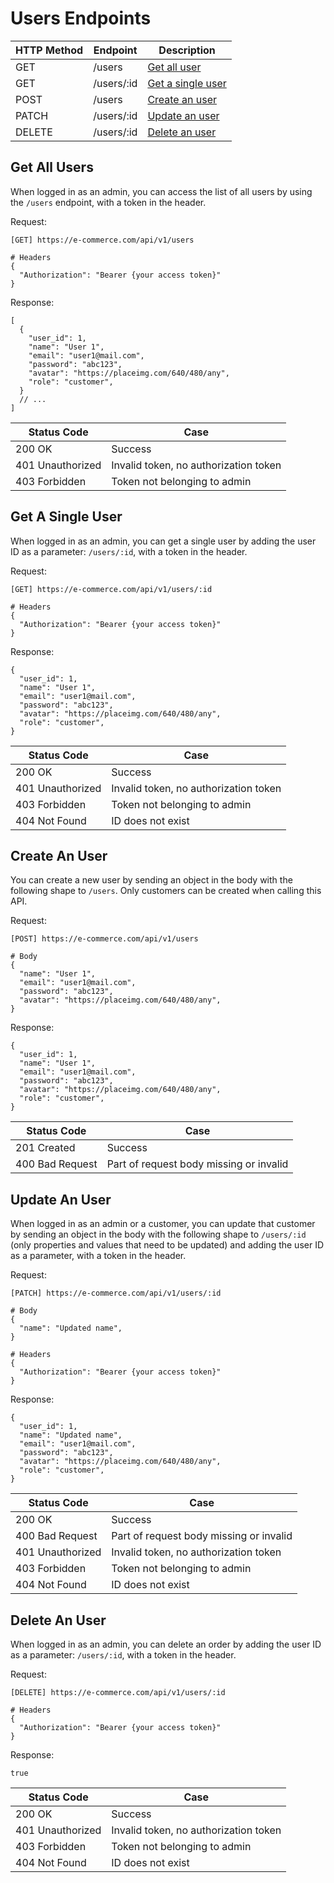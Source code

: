 # Users Endpoints

| HTTP Method | Endpoint   | Description                             |
| ----------- | ---------- | --------------------------------------- |
| GET         | /users     | [Get all user](#get-all-users)          |
| GET         | /users/:id | [Get a single user](#get-a-single-user) |
| POST        | /users     | [Create an user](#create-an-user)       |
| PATCH       | /users/:id | [Update an user](#update-an-user)       |
| DELETE      | /users/:id | [Delete an user](#delete-an-user)       |

## Get All Users

When logged in as an admin, you can access the list of all users by using the `/users` endpoint, with a token in the header.

Request:

```
[GET] https://e-commerce.com/api/v1/users

# Headers
{
  "Authorization": "Bearer {your access token}"
}
```

Response:

```
[
  {
    "user_id": 1,
    "name": "User 1",
    "email": "user1@mail.com",
    "password": "abc123",
    "avatar": "https://placeimg.com/640/480/any",
    "role": "customer",
  }
  // ...
]
```

| Status Code      | Case                                  |
| ---------------- | ------------------------------------- |
| 200 OK           | Success                               |
| 401 Unauthorized | Invalid token, no authorization token |
| 403 Forbidden    | Token not belonging to admin          |

## Get A Single User

When logged in as an admin, you can get a single user by adding the user ID as a parameter: `/users/:id`, with a token in the header.

Request:

```
[GET] https://e-commerce.com/api/v1/users/:id

# Headers
{
  "Authorization": "Bearer {your access token}"
}
```

Response:

```
{
  "user_id": 1,
  "name": "User 1",
  "email": "user1@mail.com",
  "password": "abc123",
  "avatar": "https://placeimg.com/640/480/any",
  "role": "customer",
}
```

| Status Code      | Case                                  |
| ---------------- | ------------------------------------- |
| 200 OK           | Success                               |
| 401 Unauthorized | Invalid token, no authorization token |
| 403 Forbidden    | Token not belonging to admin          |
| 404 Not Found    | ID does not exist                     |

## Create An User

You can create a new user by sending an object in the body with the following shape to `/users`. Only customers can be created when calling this API.

Request:

```
[POST] https://e-commerce.com/api/v1/users

# Body
{
  "name": "User 1",
  "email": "user1@mail.com",
  "password": "abc123",
  "avatar": "https://placeimg.com/640/480/any",
}
```

Response:

```
{
  "user_id": 1,
  "name": "User 1",
  "email": "user1@mail.com",
  "password": "abc123",
  "avatar": "https://placeimg.com/640/480/any",
  "role": "customer",
}
```

| Status Code     | Case                                    |
| --------------- | --------------------------------------- |
| 201 Created     | Success                                 |
| 400 Bad Request | Part of request body missing or invalid |

## Update An User

When logged in as an admin or a customer, you can update that customer by sending an object in the body with the following shape to `/users/:id` (only properties and values that need to be updated) and adding the user ID as a parameter, with a token in the header.

Request:

```
[PATCH] https://e-commerce.com/api/v1/users/:id

# Body
{
  "name": "Updated name",
}

# Headers
{
  "Authorization": "Bearer {your access token}"
}
```

Response:

```
{
  "user_id": 1,
  "name": "Updated name",
  "email": "user1@mail.com",
  "password": "abc123",
  "avatar": "https://placeimg.com/640/480/any",
  "role": "customer",
}
```

| Status Code      | Case                                    |
| ---------------- | --------------------------------------- |
| 200 OK           | Success                                 |
| 400 Bad Request  | Part of request body missing or invalid |
| 401 Unauthorized | Invalid token, no authorization token   |
| 403 Forbidden    | Token not belonging to admin            |
| 404 Not Found    | ID does not exist                       |

## Delete An User

When logged in as an admin, you can delete an order by adding the user ID as a parameter: `/users/:id`, with a token in the header.

Request:

```
[DELETE] https://e-commerce.com/api/v1/users/:id

# Headers
{
  "Authorization": "Bearer {your access token}"
}
```

Response:

```
true
```

| Status Code      | Case                                  |
| ---------------- | ------------------------------------- |
| 200 OK           | Success                               |
| 401 Unauthorized | Invalid token, no authorization token |
| 403 Forbidden    | Token not belonging to admin          |
| 404 Not Found    | ID does not exist                     |
